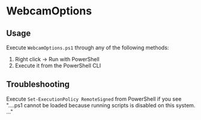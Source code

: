 # WebcamOptions

## Usage

Execute `WebcamOptions.ps1` through any of the following methods:

1. Right click -> Run with PowerShell
2. Execute it from the PowerShell CLI

## Troubleshooting

Execute `Set-ExecutionPolicy RemoteSigned` from PowerShell if you see "....ps1 cannot be loaded because running scripts is disabled on this system. ..."
